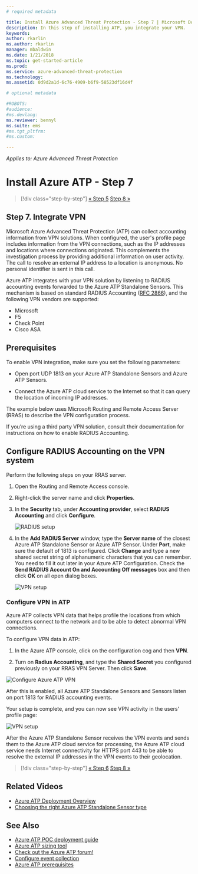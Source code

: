 ```yaml
---
# required metadata

title: Install Azure Advanced Threat Protection - Step 7 | Microsoft Docs
description: In this step of installing ATP, you integrate your VPN.
keywords:
author: rkarlin
ms.author: rkarlin
manager: mbaldwin
ms.date: 1/21/2018
ms.topic: get-started-article
ms.prod:
ms.service: azure-advanced-threat-protection
ms.technology:
ms.assetid: 0d9d2a1d-6c76-4909-b6f9-58523df16d4f

# optional metadata

#ROBOTS:
#audience:
#ms.devlang:
ms.reviewer: bennyl
ms.suite: ems
#ms.tgt_pltfrm:
#ms.custom:

---
```


*Applies to: Azure Advanced Threat Protection*



# Install Azure ATP - Step 7

>[!div class="step-by-step"]
[« Step 5](install-ata-step5.md)
[Step 8 »](install-ata-step7.md)

## Step 7. Integrate VPN

Microsoft Azure Advanced Threat Protection (ATP)  can collect accounting information from VPN solutions. When configured, the user's profile page includes information from the VPN connections, such as the IP addresses and locations where connections originated. This complements the investigation process by providing additional information on user activity. The call to resolve an external IP address to a location is anonymous. No personal identifier is sent in this call.

Azure ATP integrates with your VPN solution by listening to RADIUS accounting events forwarded to the Azure ATP Standalone Sensors. This mechanism is based on standard RADIUS Accounting ([RFC 2866](https://tools.ietf.org/html/rfc2866)), and the following VPN vendors are supported:

-	Microsoft
-	F5
-	Check Point
-	Cisco ASA

## Prerequisites

To enable VPN integration, make sure you set the following parameters:

-	Open port UDP 1813 on your Azure ATP Standalone Sensors and Azure ATP Sensors.

-	Connect the Azure ATP cloud service to the Internet so that it can query the location of incoming IP addresses.

The example below uses Microsoft Routing and Remote Access Server (RRAS) to describe the VPN configuration process.

If you’re using a third party VPN solution, consult their documentation for instructions on how to enable RADIUS Accounting.

## Configure RADIUS Accounting on the VPN system

Perform the following steps on your RRAS server.
 
1.	Open the Routing and Remote Access console.
2.	Right-click the server name and click **Properties**.
3.	In the **Security** tab, under **Accounting provider**, select **RADIUS Accounting** and click **Configure**.

    ![RADIUS setup](./media/radius-setup.png)

4.	In the **Add RADIUS Server** window, type the **Server name** of the closest Azure ATP Standalone Sensor or Azure ATP Sensor. Under **Port**, make sure the default of 1813 is configured. Click **Change** and type a new shared secret string of alphanumeric characters that you can remember. You need to fill it out later in your Azure ATP Configuration. Check the **Send RADIUS Account On and Accounting Off messages** box and then click **OK** on all open dialog boxes.
 
     ![VPN setup](./media/vpn-set-accounting.png)
     
### Configure VPN in ATP

Azure ATP collects VPN data that helps profile the locations from which computers connect to the network and to be able to detect abnormal VPN connections.

To configure VPN data in ATP:

1.	In the Azure ATP console, click on the configuration cog and then **VPN**.
 

2.	Turn on **Radius Accounting**, and type the **Shared Secret** you configured previously on your RRAS VPN Server. Then click **Save**.
 

  ![Configure Azure ATP VPN](./media/atp-vpn-radius.png)


After this is enabled, all Azure ATP Standalone Sensors and Sensors listen on port 1813 for RADIUS accounting events. 

Your setup is complete, and you can now see VPN activity in the users' profile page:
 
   ![VPN setup](./media/vpn-user.png)

After the Azure ATP Standalone Sensor receives the VPN events and sends them to the Azure ATP cloud service for processing, the Azure ATP cloud service needs Internet connectivity for HTTPS port 443 to be able to resolve the external IP addresses in the VPN events to their geolocation.





>[!div class="step-by-step"]
[« Step 6](install-ata-step5.md)
[Step 8 »](install-ata-step7.md)



## Related Videos
- [Azure ATP Deployment Overview](https://channel9.msdn.com/Shows/Microsoft-Security/Overview-of-ATP-Deployment-in-10-Minutes)
- [Choosing the right Azure ATP Standalone Sensor type](https://channel9.msdn.com/Shows/Microsoft-Security/ATP-Deployment-Choose-the-Right-Gateway-Type)


## See Also
- [Azure ATP POC deployment guide](http://aka.ms/atapoc)
- [Azure ATP sizing tool](http://aka.ms/trisizingtool)
- [Check out the Azure ATP forum!](https://social.technet.microsoft.com/Forums/security/home?forum=mata)
- [Configure event collection](configure-event-collection.md)
- [Azure ATP prerequisites](ata-prerequisites.md)

